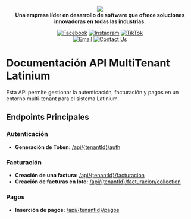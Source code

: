 <p align="center">
	<a>
		<picture>
			<source srcset="https://elixir.ec/images/logo.png" media="(prefers-color-scheme: dark)">
			<img src="https://elixir.ec/images/logo.png" loading="eager" />
		</picture>
	</a><br>
	<b>Una empresa líder en desarrollo de software que ofrece soluciones innovadoras en todas las industrias.</b>
</p>

<p align="center">
	<a href="https://www.facebook.com/Latinium"><img src="https://img.shields.io/badge/Facebook-1877F2?style=for-the-badge&logo=facebook" alt="Facebook" /></a>
	<a href="https://www.instagram.com/latiniumsoftware/"><img src="https://img.shields.io/badge/Instagram-E4405F?style=for-the-badge&logo=instagram" alt="Instagram" /></a>
	<a href="https://www.tiktok.com/@elixirsoftwarecompany"><img src="https://img.shields.io/badge/TikTok-000000?style=for-the-badge&logo=tiktok" alt="TikTok" /></a>
	<br>
	<a href="mailto:info@elixir.ec"><img alt="Email" src="https://img.shields.io/badge/Email-0078D4?style=for-the-badge&logo=microsoft-outlook" /></a>
	<a href="https://wa.me/593988233052"><img alt="Contact Us" src="https://img.shields.io/badge/Contact%20Us-28A745?style=for-the-badge&logo=whatsapp" /></a>
</p>


# Documentación API MultiTenant Latinium

Esta API permite gestionar la autenticación, facturación y pagos en un entorno multi-tenant para el sistema Latinium.

## Endpoints Principales

### Autenticación
- **Generación de Token:** [/api/{tenantId}/auth](/seguridad/GeneracionToken.md)

### Facturación
- **Creación de una factura:** [/api/{tenantId}/facturacion](/facturacion/NuevaFactura.md)
- **Creación de facturas en lote:** [/api/{tenantId}/facturacion/collection](/facturacion/NuevaFacturaLote.md)

### Pagos
- **Inserción de pagos:** [/api/{tenantId}/pagos](/pagos/NuevoPago.md)

